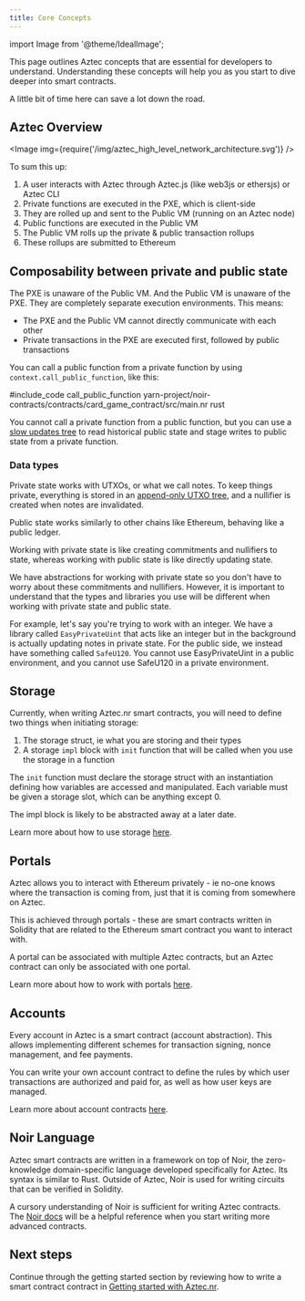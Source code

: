 ```yaml
---
title: Core Concepts
---
```


import Image from '@theme/IdealImage';

This page outlines Aztec concepts that are essential for developers to understand. Understanding these concepts will help you as you start to dive deeper into smart contracts.

A little bit of time here can save a lot down the road.

## Aztec Overview

<Image img={require('/img/aztec_high_level_network_architecture.svg')} />

To sum this up:

1. A user interacts with Aztec through Aztec.js (like web3js or ethersjs) or Aztec CLI
2. Private functions are executed in the PXE, which is client-side
3. They are rolled up and sent to the Public VM (running on an Aztec node)
4. Public functions are executed in the Public VM
5. The Public VM rolls up the private & public transaction rollups
6. These rollups are submitted to Ethereum

## Composability between private and public state

The PXE is unaware of the Public VM. And the Public VM is unaware of the PXE. They are completely separate execution environments. This means:

- The PXE and the Public VM cannot directly communicate with each other
- Private transactions in the PXE are executed first, followed by public transactions

You can call a public function from a private function by using `context.call_public_function`, like this:

#include_code call_public_function yarn-project/noir-contracts/contracts/card_game_contract/src/main.nr rust

You cannot call a private function from a public function, but you can use a [slow updates tree](../contracts/syntax/slow_updates_tree.md) to read historical public state and stage writes to public state from a private function.

### Data types

Private state works with UTXOs, or what we call notes. To keep things private, everything is stored in an [append-only UTXO tree](../../concepts/advanced/data_structures/trees.md#note-hash-tree), and a nullifier is created when notes are invalidated.

Public state works similarly to other chains like Ethereum, behaving like a public ledger.

Working with private state is like creating commitments and nullifiers to state, whereas working with public state is like directly updating state.

We have abstractions for working with private state so you don't have to worry about these commitments and nullifiers. However, it is important to understand that the types and libraries you use will be different when working with private state and public state.

For example, let's say you're trying to work with an integer. We have a library called `EasyPrivateUint` that acts like an integer but in the background is actually updating notes in private state. For the public side, we instead have something called `SafeU120`. You cannot use EasyPrivateUint in a public environment, and you cannot use SafeU120 in a private environment.

## Storage

Currently, when writing Aztec.nr smart contracts, you will need to define two things when initiating storage:

1. The storage struct, ie what you are storing and their types
2. A storage `impl` block with `init` function that will be called when you use the storage in a function

The `init` function must declare the storage struct with an instantiation defining how variables are accessed and manipulated. Each variable must be given a storage slot, which can be anything except 0.

The impl block is likely to be abstracted away at a later date.

Learn more about how to use storage [here](../contracts/syntax/storage/main.md).

## Portals

Aztec allows you to interact with Ethereum privately - ie no-one knows where the transaction is coming from, just that it is coming from somewhere on Aztec.

This is achieved through portals - these are smart contracts written in Solidity that are related to the Ethereum smart contract you want to interact with.

A portal can be associated with multiple Aztec contracts, but an Aztec contract can only be associated with one portal.

Learn more about how to work with portals [here](../contracts/portals/main.md).

## Accounts

Every account in Aztec is a smart contract (account abstraction). This allows implementing different schemes for transaction signing, nonce management, and fee payments.

You can write your own account contract to define the rules by which user transactions are authorized and paid for, as well as how user keys are managed.

Learn more about account contracts [here](../../concepts/foundation/accounts/main.md).

## Noir Language

Aztec smart contracts are written in a framework on top of Noir, the zero-knowledge domain-specific language developed specifically for Aztec. Its syntax is similar to Rust. Outside of Aztec, Noir is used for writing circuits that can be verified in Solidity.

A cursory understanding of Noir is sufficient for writing Aztec contracts. The [Noir docs](https://noir-lang.org) will be a helpful reference when you start writing more advanced contracts.

## Next steps

Continue through the getting started section by reviewing how to write a smart contract contract in [Getting started with Aztec.nr](./aztecnr-getting-started.md).
